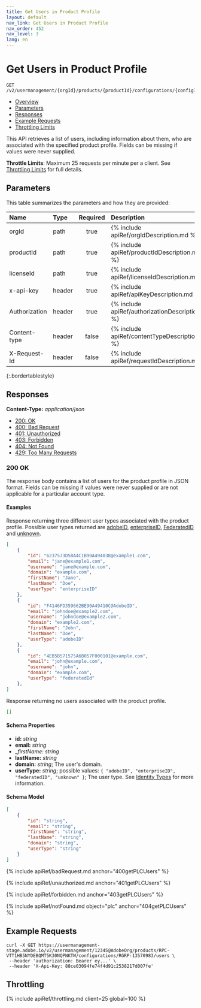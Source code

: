 ```yaml
---
title: Get Users in Product Profile
layout: default
nav_link: Get Users in Product Profile
nav_order: 452
nav_level: 3
lang: en
---
```

# Get Users in Product Profile

```
GET /v2/usermanagement/{orgId}/products/{productId}/configurations/{configId}/users
```

* [Overview](#intro)
* [Parameters](#parameters)
* [Responses](#responses)
* [Example Requests](#exampleRequests)
* [Throttling Limits](#throttle)

<a name="intro" class="api-ref-subtitle"></a>
This API retrieves a list of users, including information about them, who are associated with the specified product profile. Fields can be missing if values were never supplied.

__Throttle Limits__: Maximum 25 requests per minute per a client. See [Throttling Limits](#throttle) for full details.

## <a name="parameters" class="api-ref-subtitle">Parameters</a>

This table summarizes the parameters and how they are provided:

| Name | Type | Required | Description |
| :---- | :------ | :---: | :------ |
| orgId | path | true | {% include apiRef/orgIdDescription.md %} |
| productId | path | true | {% include apiRef/productIdDescription.md %} |
| licenseId | path | true | {% include apiRef/licenseIdDescription.md %} |
| x-api-key | header | true | {% include apiRef/apiKeyDescription.md %} |
| Authorization | header | true | {% include apiRef/authorizationDescription.md %} |
| Content-type | header | false | {% include apiRef/contentTypeDescription.md %} |
| X-Request-Id | header | false | {% include apiRef/requestIdDescription.md %} |
{:.bordertablestyle}

## <a name="responses" class="api-ref-subtitle">Responses</a>

__Content-Type:__ _application/json_

- [200: OK](#200getPLCUsers)
- [400: Bad Request](#400getPLCUsers)
- [401: Unauthorized](#401getPLCUsers)
- [403: Forbidden](#403getPLCUsers)
- [404: Not Found](#404getPLCUsers)
- [429: Too Many Requests](#throttle)

### <a name="200getPLCUsers" class="api-ref-subtitle">200 OK</a>
The response body contains a list of users for the product profile in JSON format. Fields can be missing if values were never supplied or are not applicable for a particular account type.

#### Examples
Response returning three different user types associated with the product profile. Possible user types returned are [adobeID](glossary.html#adobeId), [enterpriseID](glossary.html#enterpriseId), [FederatedID](glossary.html#federatedId) and [unknown](glossary.html#unknownUserType). 

```json
[
    {
        "id": "6237573D58A4C1B90A494038@example1.com",
        "email": "jane@example1.com",
        "username": "jane@example.com",
        "domain": "example.com",
        "firstName": "Jane",
        "lastName": "Doe",
        "userType": "enterpriseID"
    },
    {
        "id": "F4146FD359662BE90A49410C@AdobeID",
        "email": "johndoe@example2.com",
        "username": "johndoe@example2.com",
        "domain": "example2.com",
        "firstName": "John",
        "lastName": "Doe",
        "userType": "adobeID"
    },
    {
        "id": "4EB5B571575A6B057F000101@example.com",
        "email": "john@example.com",
        "username": "john",
        "domain": "example.com",
        "userType": "federatedId"
    },
]
```

Response returning no users associated with the product profile.

```json
[]
```

#### Schema Properties

* __id:__ _string_
* __email:__ _string_
* __firstName:_ _string_
* __lastName:__ _string_
* __domain:__ _string_; The user's domain.
* __userType:__ _string_; possible values: `{ "adobeID", "enterpriseID", "federatedID", "unknown" }`; The user type. See [Identity Types](glossary.html#identity) for more information.

#### Schema Model

```json
[ 
    {
        "id": "string",
        "email": "string",
        "firstName": "string",
        "lastName": "string",
        "domain": "string",
        "userType": "string"
    } 
]
```

{% include apiRef/badRequest.md anchor="400getPLCUsers" %}

{% include apiRef/unauthorized.md anchor="401getPLCUsers" %}

{% include apiRef/forbidden.md anchor="403getPLCUsers" %}

{% include apiRef/notFound.md object="plc" anchor="404getPLCUsers" %}

## <a name="exampleRequests" class="api-ref-subtitle">Example Requests</a>
```
curl -X GET https://usermanagement-stage.adobe.io/v2/usermanagement/12345@AdobeOrg/products/RPC-VTT1HB5NYDEBQMT5K30NQPNKTW/configurations/RGRP-13570983/users \
 --header 'authorization: Bearer ey...' \
 --header 'X-Api-Key: 88ce03094fe74f4d91c2538217d007fe'
```

## <a name="throttle" class="api-ref-subtitle">Throttling</a>

{% include apiRef/throttling.md client=25 global=100 %}